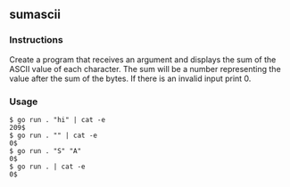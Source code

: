 ## sumascii

### Instructions

Create a program that receives an argument and displays the sum of the ASCII value of each character. The sum will be a number representing the value after the sum of the bytes. If there is an invalid input print 0.

### Usage

```console
$ go run . "hi" | cat -e
209$
$ go run . "" | cat -e
0$
$ go run . "S" "A"
0$
$ go run . | cat -e
0$
```
